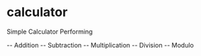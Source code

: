 # calculator
Simple Calculator Performing

-- Addition
-- Subtraction
-- Multiplication
-- Division
-- Modulo
